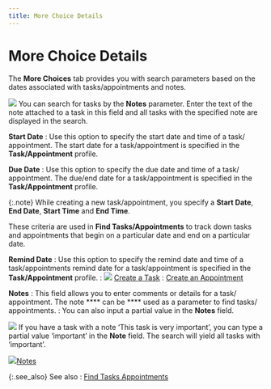 ```yaml
---
title: More Choice Details
---
```


# More Choice Details


The **More Choices** tab provides  you with search parameters based on the dates associated with tasks/appointments  and notes.


![]({{site.cm_baseurl}}/img/example.gif) You  can search for tasks by the **Notes**  parameter. Enter the text of the note attached to a task in this field  and all tasks with the specified note are displayed in the search.


**Start Date**
: Use this option to specify the start date and time  of a task/ appointment. The start date for a task/appointment is specified  in the **Task/Appointment** profile.


**Due Date**
: Use this option to specify the due date and time  of a task/ appointment. The due/end date for a task/appointment is specified  in the **Task/Appointment** profile.


{:.note}
While creating a new task/appointment, you specify a **Start 
 Date**, **End Date**, **Start 
 Time** and **End Time**.


These criteria are used in **Find Tasks/Appointments** to track down tasks and appointments that begin on a particular  date and end on a particular date.


**Remind Date**
: Use this option to specify the remind date and time  of a task/appointments remind date for a task/appointment is specified  in the **Task/Appointment** profile.
: ![]({{site.cm_baseurl}}/img/lens.gif) [Create  a Task]({{site.cm_baseurl}}/tasks/create-a-task/creating_a_task.html)
: [Create  an Appointment]({{site.cm_baseurl}}/appointments/create-an-appointment/creating_an_appointment.html)


**Notes**
: This field allows you to enter comments or details  for a task/ appointment. The note **** can  be **** used as a parameter to find  tasks/ appointments.
: You can also input a partial value in the **Notes** field.


![]({{site.cm_baseurl}}/img/example.gif) If  you have a task with a note ‘This task is very important’,  you can type a partial value ‘important’ in the **Note** field. The search will yield all tasks with ‘important’.


![]({{site.cm_baseurl}}/img/lens.gif)[Notes]({{site.cm_baseurl}}/misc/notes_find_task_app_cm.html)


{:.see_also}
See also
: [Find Tasks  Appointments]({{site.cm_baseurl}}/find-tasks-appointments/find_tasks_appointments.html)
